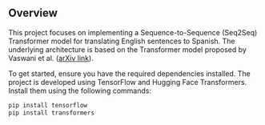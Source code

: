 ## Overview

This project focuses on implementing a Sequence-to-Sequence (Seq2Seq) Transformer model for translating English sentences to Spanish. The underlying architecture is based on the Transformer model proposed by Vaswani et al. ([arXiv link](https://arxiv.org/abs/1706.03762)).

To get started, ensure you have the required dependencies installed. The project is developed using TensorFlow and Hugging Face Transformers. Install them using the following commands:

```bash
pip install tensorflow
pip install transformers
